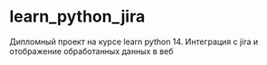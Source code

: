 # learn_python_jira
Дипломный проект на курсе learn python 14. Интеграция с jira и отображение обработанных данных в веб

